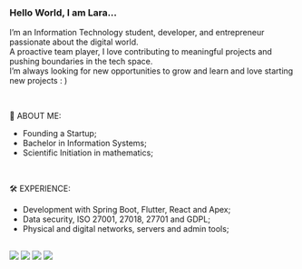 ### Hello World, I am Lara...

I’m an Information Technology student, developer, and entrepreneur passionate about the digital world. <br>
A proactive team player, I love contributing to meaningful projects and pushing boundaries in the tech space. <br>
I’m always looking for new opportunities to grow and learn and love starting new projects : )

<br>

🍄 ABOUT ME:

- Founding a Startup;
- Bachelor in Information Systems;
- Scientific Initiation in mathematics;

<br>

🛠️ EXPERIENCE:

- Development with Spring Boot, Flutter, React and Apex; <br>
- Data security, ISO 27001, 27018, 27701 and GDPL; <br>
- Physical and digital networks, servers and admin tools; <br>

##

<div> 
  <a href="https://larascremin.github.io/" target="_blank"><img src="https://img.shields.io/badge/website-000000?style=for-the-badge&logo=About.me&logoColor=white" target="_blank"></a>
  <a href = "mailto:lscreminmendes@gmail.com"><img src="https://img.shields.io/badge/-Gmail-%23333?style=for-the-badge&logo=gmail&logoColor=white" target="_blank"></a>
  <a href="https://t.me/larascremin" target="_blank"><img src="https://img.shields.io/badge/Telegram-2CA5E0?style=for-the-badge&logo=telegram&logoColor=white" target="_blank"></a> 
  <a href="https://www.linkedin.com/in/lara-mendes-scremin-742076259" target="_blank"><img src="https://img.shields.io/badge/-LinkedIn-%230077B5?style=for-the-badge&logo=linkedin&logoColor=white" target="_blank">
    
</a> 
</div>
